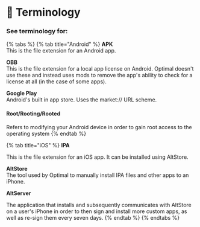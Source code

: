 # 📃 Terminology

### See terminology for:

{% tabs %}
{% tab title="Android" %}
**APK**\
This is the file extension for an Android app.&#x20;

**OBB**\
This is the file extension for a local app license on Android. Optimal doesn't use these and instead uses mods to remove the app's ability to check for a license at all (in the case of some apps).&#x20;

**Google Play**\
Android's built in app store. Uses the market:// URL scheme.&#x20;

#### Root/Rooting/Rooted

Refers to modifying your Android device in order to gain root access to the operating system
{% endtab %}

{% tab title="iOS" %}
**IPA**

This is the file extension for an iOS app. It can be installed using AltStore.&#x20;

**AltStore**\
The tool used by Optimal to manually install IPA files and other apps to an iPhone.&#x20;

**AltServer**

The application that installs and subsequently communicates with AltStore on a user's iPhone in order to then sign and install more custom apps, as well as re-sign them every seven days.&#x20;
{% endtab %}
{% endtabs %}
